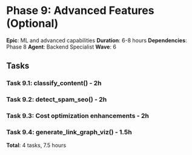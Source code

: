 # Phase 9: Advanced Features (Optional)

**Epic**: ML and advanced capabilities
**Duration**: 6-8 hours
**Dependencies**: Phase 8
**Agent**: Backend Specialist
**Wave**: 6

## Tasks

### Task 9.1: classify_content() - 2h
### Task 9.2: detect_spam_seo() - 2h
### Task 9.3: Cost optimization enhancements - 2h
### Task 9.4: generate_link_graph_viz() - 1.5h

**Total**: 4 tasks, 7.5 hours
